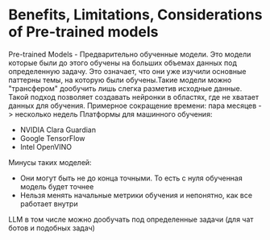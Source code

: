 # Benefits, Limitations, Considerations of Pre-trained models

Pre-trained Models - Предварительно обученные модели. Это модели которые были до этого обучены на больших
объемах данных под определенную задачу. Это означает, что они уже изучили основные паттерны темы,
на которую были обучены.Такие модели можно "трансфером" дообучить лишь слегка разметив исходные данные.
Такой подход позволяет создавать нейронки в областях, где не хватает данных для обучения.
Примерное сокращение времени:  пара месяцев -> несколько недель
Платформы для машинного обучения:
- NVIDIA Clara Guardian 
- Google TensorFlow  
- Intel OpenVINO

Минусы таких моделей: 
- Они могут быть не до конца точными. То есть с нуля обученная модель будет точнее
- Нельзя менять начальные метрики обучения и непонятно, как все работает внутри

LLM в том числе можно дообучать под определенные задачи (для чат ботов и подобных задач)